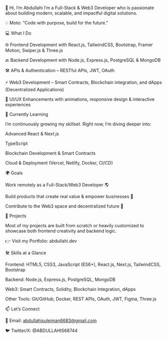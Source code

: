 👋 Hi, I’m Abdullahi
I’m a Full-Stack & Web3 Developer who is passionate about building modern, scalable, and impactful digital solutions.

💡 Moto: “Code with purpose, build for the future.”

💻 What I Do

🌐 Frontend Development with React.js, TailwindCSS, Bootstrap, Framer Motion, Swiper.js & Three.js

🔙 Backend Development with Node.js, Express.js, PostgreSQL & MongoDB

🛠️ APIs & Authentication – RESTful APIs, JWT, OAuth

⚡ Web3 Development – Smart Contracts, Blockchain integration, and dApps (Decentralized Applications)

🎨 UI/UX Enhancements with animations, responsive design & interactive experiences

🧠 Currently Learning

I’m continuously growing my skillset. Right now, I’m diving deeper into:

Advanced React & Next.js

TypeScript

Blockchain Development & Smart Contracts

Cloud & Deployment (Vercel, Netlify, Docker, CI/CD)

🌍 Goals

Work remotely as a Full-Stack/Web3 Developer 🌎

Build products that create real value & empower businesses 🚀

Contribute to the Web3 space and decentralized future 🔗

📌 Projects

Most of my projects are built from scratch or heavily customized to showcase both frontend creativity and backend logic.

👉 Visit my Portfolio: abdullahi.dev

🛠️ Skills at a Glance

Frontend: HTML5, CSS3, JavaScript (ES6+), React.js, Next.js, TailwindCSS, Bootstrap

Backend: Node.js, Express.js, PostgreSQL, MongoDB

Web3: Smart Contracts, Solidity, Blockchain Integration, dApps

Other Tools: Git/GitHub, Docker, REST APIs, OAuth, JWT, Figma, Three.js

📫 Let’s Connect

📧 Email: abdullahisuleiman6683@gmail.com

🐦 Twitter/X: @ABDULLAHIS68744
